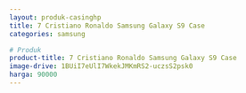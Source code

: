 ```yaml
---
layout: produk-casinghp
title: 7 Cristiano Ronaldo Samsung Galaxy S9 Case
categories: samsung

# Produk
product-title: 7 Cristiano Ronaldo Samsung Galaxy S9 Case
image-drive: 1BUiI7eUlI7WkekJMKmRS2-uczsS2psk0
harga: 90000
---
```

